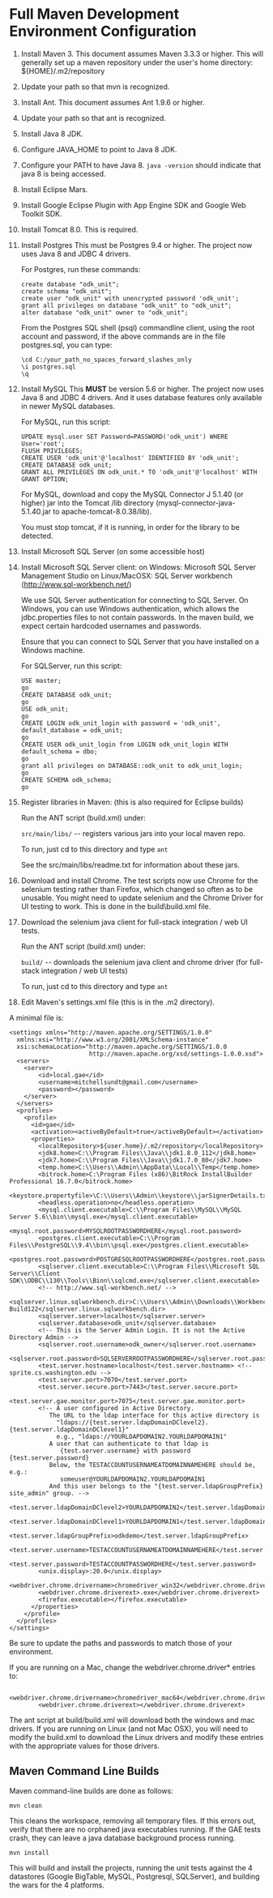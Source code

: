 # Full Maven Development Environment Configuration

1. Install Maven 3.  This document assumes Maven 3.3.3 or higher.
    This will generally set up a maven repository under
    the user's home directory:  ${HOME}/.m2/repository
1. Update your path so that mvn is recognized.
1. Install Ant. This document assumes Ant 1.9.6 or higher.
1. Update your path so that ant is recognized.
1. Install Java 8 JDK.
1. Configure JAVA_HOME to point to Java 8 JDK.
1. Configure your PATH to have Java 8.
    `java -version` should indicate that java 8 is being accessed. 
1. Install Eclipse Mars.
1. Install Google Eclipse Plugin with App Engine SDK and Google Web Toolkit SDK.
1. Install Tomcat 8.0.
    This is required.
	
1. Install Postgres
   This must be Postgres 9.4 or higher. The project now uses Java 8 and JDBC 4 drivers.

   For Postgres, run these commands:

   ```
   create database "odk_unit";
   create schema "odk_unit";
   create user "odk_unit" with unencrypted password 'odk_unit';
   grant all privileges on database "odk_unit" to "odk_unit";
   alter database "odk_unit" owner to "odk_unit";
   ```

   From the Postgres SQL shell (psql) commandline client,
   using the root account and password, if the above commands
   are in the file postgres.sql, you can type:

   ```
   \cd C:/your_path_no_spaces_forward_slashes_only
   \i postgres.sql
   \q
   ```

1. Install MySQL
   This **MUST** be version 5.6 or higher. The project now uses Java 8 and JDBC 4 drivers.
   And it uses database features only available in newer MySQL databases.
   
   For MySQL, run this script:

   ```
   UPDATE mysql.user SET Password=PASSWORD('odk_unit') WHERE User='root';
   FLUSH PRIVILEGES;
   CREATE USER 'odk_unit'@'localhost' IDENTIFIED BY 'odk_unit';
   CREATE DATABASE odk_unit;
   GRANT ALL PRIVILEGES ON odk_unit.* TO 'odk_unit'@'localhost' WITH GRANT OPTION;
   ```

   For MySQL, download and copy the MySQL Connector J 5.1.40 (or higher) jar into the Tomcat /lib directory (mysql-connector-java-5.1.40.jar to apache-tomcat-8.0.38/lib).
      
   You must stop tomcat, if it is running, in order for the library to be detected.
   
1. Install Microsoft SQL Server (on some accessible host)

1. Install Microsoft SQL Server client:
    on Windows: Microsoft SQL Server Management Studio
    on Linux/MacOSX: SQL Server workbench (http://www.sql-workbench.net/)      

   We use SQL Server authentication for connecting to SQL Server. On Windows, you can
   use Windows authentication, which allows the jdbc.properties files to not contain passwords.
   In the maven build, we expect certain hardcoded usernames and passwords.
   
	Ensure that you can connect to SQL Server that you have installed on a Windows machine.

   For SQLServer, run this script:

   ```
   USE master;
   go
   CREATE DATABASE odk_unit;
   go
   USE odk_unit;
   go
   CREATE LOGIN odk_unit_login with password = 'odk_unit', default_database = odk_unit;
   go
   CREATE USER odk_unit_login from LOGIN odk_unit_login WITH default_schema = dbo;
   go
   grant all privileges on DATABASE::odk_unit to odk_unit_login;
   go
   CREATE SCHEMA odk_schema;
   go
   ```

1. Register libraries in Maven: (this is also required for Eclipse builds)

   Run the ANT script (build.xml) under:

   `src/main/libs/` -- registers various jars into your local maven repo.

   To run, just cd to this directory and type `ant`

   See the src/main/libs/readme.txt for information about these jars.

1. Download and install Chrome. The test scripts now use Chrome for the selenium testing rather than Firefox, which changed so often as to be unusable. You might need to update selenium and the Chrome Driver for UI testing to work.  This is done in the build\build.xml file.

1. Download the selenium java client for full-stack integration / web UI tests.

   Run the ANT script (build.xml) under:

   `build/`   -- downloads the selenium java client and chrome driver (for full-stack integration / web UI tests)

   To run, just cd to this directory and type `ant`
   
1. Edit Maven's settings.xml file (this is in the .m2 directory).

A minimal file is:

```
<settings xmlns="http://maven.apache.org/SETTINGS/1.0.0"
  xmlns:xsi="http://www.w3.org/2001/XMLSchema-instance"
  xsi:schemaLocation="http://maven.apache.org/SETTINGS/1.0.0
                      http://maven.apache.org/xsd/settings-1.0.0.xsd">
  <servers>
	<server>
		<id>local.gae</id>
		<username>mitchellsundt@gmail.com</username>
		<password></password>
	</server>
  </servers>
  <profiles>
  	<profile>
  	  <id>gae</id>
  	  <activation><activeByDefault>true</activeByDefault></activation>
  	  <properties>
		<localRepository>${user.home}/.m2/repository</localRepository>
		<jdk8.home>C:\\Program Files\\Java\\jdk1.8.0_112</jdk8.home>
		<jdk7.home>C:\\Program Files\\Java\\jdk1.7.0_80</jdk7.home>
		<temp.home>C:\\Users\\Admin\\AppData\\Local\\Temp</temp.home>
		<bitrock.home>C:\Program Files (x86)\BitRock InstallBuilder Professional 16.7.0</bitrock.home>
	    <keystore.propertyfile>\C:\\Users\\Admin\\keystore\\jarSignerDetails.txt</keystore.propertyfile>
		<headless.operation>no</headless.operation>
		<mysql.client.executable>C:\\Program Files\\MySQL\\MySQL Server 5.6\\bin\\mysql.exe</mysql.client.executable>
		<mysql.root.password>MYSQLROOTPASSWORDHERE</mysql.root.password>
		<postgres.client.executable>C:\\Program Files\\PostgreSQL\\9.4\\bin\\psql.exe</postgres.client.executable>
		<postgres.root.password>POSTGRESQLROOTPASSWORDHERE</postgres.root.password>
		<sqlserver.client.executable>C:\\Program Files\\Microsoft SQL Server\\Client SDK\\ODBC\\130\\Tools\\Binn\\sqlcmd.exe</sqlserver.client.executable>
		<!-- http://www.sql-workbench.net/ -->
		<sqlserver.linux.sqlworkbench.dir>C:\\Users\\Admin\\Downloads\\Workbench-Build122</sqlserver.linux.sqlworkbench.dir>
		<sqlserver.server>localhost</sqlserver.server>
		<sqlserver.database>odk_unit</sqlserver.database>
		<!-- This is the Server Admin Login. It is not the Active Directory Admin -->
		<sqlserver.root.username>odk_owner</sqlserver.root.username>
		<sqlserver.root.password>SQLSERVERROOTPASSWORDHERE</sqlserver.root.password>
		<test.server.hostname>localhost</test.server.hostname> <!-- sprite.cs.washington.edu -->
		<test.server.port>7070</test.server.port>
		<test.server.secure.port>7443</test.server.secure.port>
		<test.server.gae.monitor.port>7075</test.server.gae.monitor.port>
		<!-- A user configured in Active Directory.
		   The URL to the ldap interface for this active directory is
		     "ldaps://{test.server.ldapDomainDClevel2}.{test.server.ldapDomainDClevel1}"
			 e.g., "ldaps://YOURLDAPDOMAIN2.YOURLDAPDOMAIN1"
		   A user that can authenticate to that ldap is 
		      {test.server.username} with password {test.server.password}
		   Below, the TESTACCOUNTUSERNAMEATDOMAINNAMEHERE should be, e.g.: 
		      someuser@YOURLDAPDOMAIN2.YOURLDAPDOMAIN1
		   And this user belongs to the "{test.server.ldapGroupPrefix} site_admin" group. -->
		<test.server.ldapDomainDClevel2>YOURLDAPDOMAIN2</test.server.ldapDomainDClevel2>
		<test.server.ldapDomainDClevel1>YOURLDAPDOMAIN1</test.server.ldapDomainDClevel1>
		<test.server.ldapGroupPrefix>odkdemo</test.server.ldapGroupPrefix>
		<test.server.username>TESTACCOUNTUSERNAMEATDOMAINNAMEHERE</test.server.username>
		<test.server.password>TESTACCOUNTPASSWORDHERE</test.server.password>
		<unix.display>:20.0</unix.display>
		<webdriver.chrome.drivername>chromedriver_win32</webdriver.chrome.drivername>
		<webdriver.chrome.driverext>.exe</webdriver.chrome.driverext>
		<firefox.executable></firefox.executable>
	  </properties>
  	</profile>
  </profiles>
</settings>
```

Be sure to update the paths and passwords to match those of your environment.

If you are running on a Mac, change the webdriver.chrome.driver* entries to:

```
		<webdriver.chrome.drivername>chromedriver_mac64</webdriver.chrome.drivername>
		<webdriver.chrome.driverext></webdriver.chrome.driverext>
```

The ant script at build/build.xml will download both the windows and mac drivers. If you are 
running on Linux (and not Mac OSX), you will need to modify the build.xml to download the 
Linux drivers and modify these entries with the appropriate values for those drivers.

## Maven Command Line Builds

Maven command-line builds are done as follows:

```
mvn clean
```

This cleans the workspace, removing all temporary files.
If this errors out, verify that there are no orphaned java
executables running. If the GAE tests crash, they can leave
a java database background process running.

```
mvn install
```

This will build and install the projects, running the unit tests
against the 4 datastores (Google BigTable, MySQL, Postgresql, SQLServer),
and building the wars for the 4 platforms.
